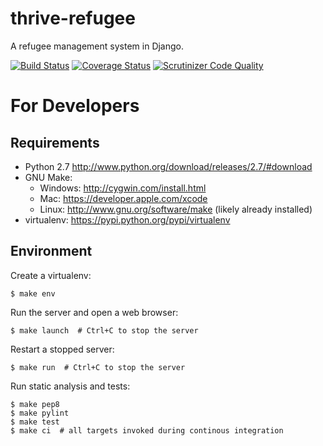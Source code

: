 thrive-refugee
==============

A refugee management system in Django.

[![Build Status](http://img.shields.io/travis/thrive-refugee/thrive-refugee/master.svg)](https://travis-ci.org/thrive-refugee/thrive-refugee)
[![Coverage Status](http://img.shields.io/coveralls/thrive-refugee/thrive-refugee/master.svg)](https://coveralls.io/r/thrive-refugee/thrive-refugee)
[![Scrutinizer Code Quality](http://img.shields.io/scrutinizer/g/thrive-refugee/thrive-refugee.svg)](https://scrutinizer-ci.com/g/thrive-refugee/thrive-refugee/?branch=master)

For Developers
==============

Requirements
------------

* Python 2.7 http://www.python.org/download/releases/2.7/#download
* GNU Make:
    * Windows: http://cygwin.com/install.html
    * Mac: https://developer.apple.com/xcode
    * Linux: http://www.gnu.org/software/make (likely already installed)
* virtualenv: https://pypi.python.org/pypi/virtualenv

Environment
-----------

Create a virtualenv:

    $ make env

Run the server and open a web browser:

    $ make launch  # Ctrl+C to stop the server

Restart a stopped server:

    $ make run  # Ctrl+C to stop the server

Run static analysis and tests:

    $ make pep8
    $ make pylint
    $ make test
    $ make ci  # all targets invoked during continous integration 

